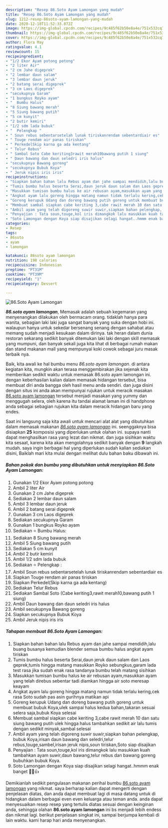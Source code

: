 ```yaml
---
description: "Resep 86.Soto Ayam Lamongan yang mudah"
title: "Resep 86.Soto Ayam Lamongan yang mudah"
slug: 1212-resep-86soto-ayam-lamongan-yang-mudah
date: 2020-12-18T11:52:33.872Z
image: https://img-global.cpcdn.com/recipes/9c485f62b50e8a4e/751x532cq70/86soto-ayam-lamongan-foto-resep-utama.jpg
thumbnail: https://img-global.cpcdn.com/recipes/9c485f62b50e8a4e/751x532cq70/86soto-ayam-lamongan-foto-resep-utama.jpg
cover: https://img-global.cpcdn.com/recipes/9c485f62b50e8a4e/751x532cq70/86soto-ayam-lamongan-foto-resep-utama.jpg
author: Flora May
ratingvalue: 4.1
reviewcount: 15
recipeingredient:
- "1/2 Ekor Ayam potong potong"
- "2 liter Air"
- "2 cm Jahe digeprek"
- "2 lembar daun salam"
- "3 lembar daun jeruk"
- "2 batang serai digeprek"
- "3 cm Laos digeprek"
- "secukupnya Garam"
- "1 bungkus Royko ayam"
- "  Bumbu Halus"
- "8 Siung bawang merah"
- "5 Siung bawang putih"
- "5 cm kunyit"
- "2 butir kemiri"
- "1/2 sdm lada bubuk"
- "  Pelengkap "
- " Soun rebus sebentarsetelah lunak tiriskanrendam sebentardiair es"
- " Touge rendam air panas tiriskan"
- " PerkedelSkip karna ga ada kentang"
- " Telur Rebus"
- " Sambal Soto Cabe keriting3rawit merah10bawang putih 1 siung"
- " Daun bawang dan daun seledri iris halus"
- "secukupnya Bawang goreng"
- "secukupnya Bubuk Koya"
- " Jeruk nipis iris iris"
recipeinstructions:
- "Siapkan bahan bahan lalu Rebus ayam dan jahe sampai mendidih,lalu buang busanya kemudian blender semua bumbu halus angkat ayam tiriskan"
- "Tumis bumbu halus beserta Serai,daun jeruk daun salam dan Laos geprek,tumis hingga matang masukkan Royko sebungkus,garam lada test rasa jika sudah enak rasa tandanya bumbu telah matang sisihkan"
- "Masukkan tumisan bumbu halus ke air rebusan ayam,masukkan ayam yang telah direbus sebentar tadi diamkan hingga air soto meresap keayam"
- "Angkat ayam lalu goreng hingga matang namun tidak terlalu kering,cek rasa Soto sudah pas asin gurihnya matikan api"
- "Goreng kerupuk Udang dan doreng bawang putih goreng untuk membuat bubuk Koya,ulek sampai halus kedua bahan,takaran sesuai selera saja,bubuk Koya selesai"
- "Membuat sambal siapkan cabe keriting 3,cabe rawit merah 10 dan satu siung bawang putih ulek hingga halus tambahkan sedikit air lalu tumis dengan sedikit minyak,sambal selesai"
- "Ambil ayam yang telah digoreng suwir suwir,siapkan bahan pelengkap, bubuk Koya,irisan daun bawang dan seledri,telur rebus,touge,sambel,irisan jeruk nipis,soun tiriskan,Soto siap disajikan"
- "Penyajian : Tata soun,touge,kol iris dimangkok lalu masukkan kuah tambahkan ayam suwir,daun bawang,telur rebus dan bawang goreng bubuhkan bubuk Koya."
- "Soto Lamongan dengan Koya siap disajikan selagi hangat..hmmm enak banget 🤤😋👍"
categories:
- Resep
tags:
- 86soto
- ayam
- lamongan

katakunci: 86soto ayam lamongan 
nutrition: 198 calories
recipecuisine: Indonesian
preptime: "PT31M"
cooktime: "PT39M"
recipeyield: "1"
recipecategory: Dessert

---
```



![86.Soto Ayam Lamongan](https://img-global.cpcdn.com/recipes/9c485f62b50e8a4e/751x532cq70/86soto-ayam-lamongan-foto-resep-utama.jpg)

<b><i>86.soto ayam lamongan</i></b>, Memasak adalah sebuah kegemaran yang menyenangkan dilakukan oleh bermacam orang. tidaklah hanya para wanita, sebagian laki laki juga sangat banyak yang suka dengan hobi ini. walaupun hanya untuk sekedar bersenang senang dengan sahabat atau memang sudah menjadi kesukaan dalam dirinya. tak heran dalam dunia restoran sekarang sedikit banyak ditemukan laki laki dengan skill memasak yang mumpuni, dan banyak sekali juga kita lihat di berbagai rumah makan dan stand makanan mall yang mempunyai koki cowok sebagai juru masak terbaik nya.



Baik, kita awali ke hal bumbu menu <i>86.soto ayam lamongan</i>. di antara kegiatan kita, mungkin akan terasa menggembirakan jika sejenak kita memberikan sedikit waktu untuk memasak 86.soto ayam lamongan ini. dengan keberhasilan kalian dalam memasak hidangan tersebut, bisa membuat diri anda bangga oleh hasil menu anda sendiri. dan juga disini dengan situs ini anda akan mempunyai rujukan untuk meracik masakan <u>86.soto ayam lamongan</u> tersebut menjadi masakan yang yummy dan menggugah selera, oleh karena itu tandai alamat laman ini di handphone anda sebagai sebagian rujukan kita dalam meracik hidangan baru yang endes.


Saat ini langsung saja kita awali untuk mencari alat alat yang dibutuhkan dalam memasak makanan <u><i>86.soto ayam lamongan</i></u> ini. seenggaknya bisa disiapkan <b>25</b> komposisi yang diperlukan untuk olahan ini. supaya nanti dapat menghasilkan rasa yang lezat dan nikmat. dan juga sisihkan waktu kita sesaat, karena kita akan mengolahnya sedikit banyak dengan <b>9</b> langkah mudah. saya ingin berbagai hal yang diperlukan sudah kalian sediakan disini, Baiklah mari kita mulai dengan melihat dulu bahan baku dibawah ini.

<!--inarticleads1-->

##### Bahan pokok dan bumbu yang dibutuhkan untuk menyiapkan 86.Soto Ayam Lamongan:

1. Gunakan 1/2 Ekor Ayam potong potong
1. Ambil 2 liter Air
1. Gunakan 2 cm Jahe digeprek
1. Sediakan 2 lembar daun salam
1. Ambil 3 lembar daun jeruk
1. Ambil 2 batang serai digeprek
1. Gunakan 3 cm Laos digeprek
1. Sediakan secukupnya Garam
1. Gunakan 1 bungkus Royko ayam
1. Sediakan  ⭐ Bumbu Halus:
1. Sediakan 8 Siung bawang merah
1. Ambil 5 Siung bawang putih
1. Sediakan 5 cm kunyit
1. Ambil 2 butir kemiri
1. Ambil 1/2 sdm lada bubuk
1. Sediakan  ⭐ Pelengkap :
1. Ambil  Soun rebus sebentarsetelah lunak tiriskanrendam sebentardiair es
1. Siapkan  Touge rendam air panas tiriskan
1. Siapkan  Perkedel(Skip karna ga ada kentang)
1. Sediakan  Telur Rebus
1. Sediakan  Sambal Soto (Cabe keriting3,rawit merah10,bawang putih 1 siung)
1. Ambil  Daun bawang dan daun seledri iris halus
1. Ambil secukupnya Bawang goreng
1. Siapkan secukupnya Bubuk Koya
1. Ambil  Jeruk nipis iris iris




<!--inarticleads2-->

##### Tahapan membuat 86.Soto Ayam Lamongan:

1. Siapkan bahan bahan lalu Rebus ayam dan jahe sampai mendidih,lalu buang busanya kemudian blender semua bumbu halus angkat ayam tiriskan
1. Tumis bumbu halus beserta Serai,daun jeruk daun salam dan Laos geprek,tumis hingga matang masukkan Royko sebungkus,garam lada test rasa jika sudah enak rasa tandanya bumbu telah matang sisihkan
1. Masukkan tumisan bumbu halus ke air rebusan ayam,masukkan ayam yang telah direbus sebentar tadi diamkan hingga air soto meresap keayam
1. Angkat ayam lalu goreng hingga matang namun tidak terlalu kering,cek rasa Soto sudah pas asin gurihnya matikan api
1. Goreng kerupuk Udang dan doreng bawang putih goreng untuk membuat bubuk Koya,ulek sampai halus kedua bahan,takaran sesuai selera saja,bubuk Koya selesai
1. Membuat sambal siapkan cabe keriting 3,cabe rawit merah 10 dan satu siung bawang putih ulek hingga halus tambahkan sedikit air lalu tumis dengan sedikit minyak,sambal selesai
1. Ambil ayam yang telah digoreng suwir suwir,siapkan bahan pelengkap, bubuk Koya,irisan daun bawang dan seledri,telur rebus,touge,sambel,irisan jeruk nipis,soun tiriskan,Soto siap disajikan
1. Penyajian : Tata soun,touge,kol iris dimangkok lalu masukkan kuah tambahkan ayam suwir,daun bawang,telur rebus dan bawang goreng bubuhkan bubuk Koya.
1. Soto Lamongan dengan Koya siap disajikan selagi hangat..hmmm enak banget 🤤😋👍




Demikianlah sedikit pengulasan makanan perihal bumbu <u>86.soto ayam lamongan</u> yang nikmat. saya berharap kalian dapat mengerti dengan penjelasan diatas, dan anda dapat membuat lagi di masa datang untuk di hidangkan dalam berbagai even even keluarga atau teman anda. anda dapat menyesuaikan resep resep yang tertulis diatas sesuai dengan keinginan anda, sehingga olahan <b>86.soto ayam lamongan</b> ini bs menjadi lebih endess dan nikmat lagi. berikut penjelasan singkat ini, sampai berjumpa kembali di lain waktu. kami harap hari anda menyenangkan.
